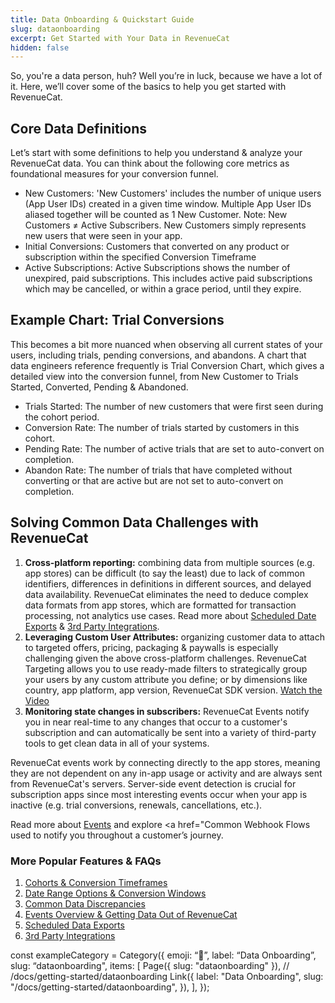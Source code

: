 ```yaml
---
title: Data Onboarding & Quickstart Guide
slug: dataonboarding
excerpt: Get Started with Your Data in RevenueCat
hidden: false
---
```


So, you're a data person, huh? Well you’re in luck, because we have a lot of it. Here, we’ll cover some of the basics to help you get started with RevenueCat. 

## Core Data Definitions

Let’s start with some definitions to help you understand & analyze your RevenueCat data. You can think about the following core metrics as foundational measures for your conversion funnel. 

* New Customers: 'New Customers' includes the number of unique users (App User IDs) created in a given time window. Multiple App User IDs aliased together will be counted as 1 New Customer. Note: New Customers ≠ Active Subscribers. New Customers simply represents new users that were seen in your app. 
* Initial Conversions: Customers that converted on any product or subscription within the specified Conversion Timeframe 
* Active Subscriptions: Active Subscriptions shows the number of unexpired, paid subscriptions. This includes active paid subscriptions which may be cancelled, or within a grace period, until they expire. 

## Example Chart: Trial Conversions

This becomes a bit more nuanced when observing all current states of your users, including trials, pending conversions, and abandons. A chart that data engineers reference frequently is Trial Conversion Chart, which gives a detailed view into the conversion  funnel, from New Customer to Trials Started, Converted, Pending & Abandoned. 
  
* Trials Started: The number of new customers that were first seen during the cohort period.
* Conversion Rate: The number of trials started by customers in this cohort.
* Pending Rate: The number of active trials that are set to auto-convert on completion.
* Abandon Rate: The number of trials that have completed without converting or that are active but are not set to auto-convert on completion.

## Solving Common Data Challenges with RevenueCat

1. <b>Cross-platform reporting:</b> combining data from multiple sources (e.g. app stores) can be difficult (to say the least) due to lack of common identifiers, differences in definitions in different sources, and delayed data availability. RevenueCat eliminates the need to deduce complex data formats from app stores, which are formatted for transaction processing, not analytics use cases. Read more about <a href="https://www.revenuecat.com/docs/integrations/scheduled-data-exports">Scheduled Date Exports</a> & <a href="https://www.revenuecat.com/docs/integrations/third-party-integrations">3rd Party Integrations</a>.
2. <b>Leveraging Custom User Attributes:</b> organizing customer data to attach to targeted offers, pricing, packaging & paywalls is especially challenging given the above cross-platform challenges. RevenueCat Targeting allows you to use ready-made filters to strategically group your users by any custom attribute you define; or by dimensions like country, app platform, app version, RevenueCat SDK version. <a href="https://www.youtube.com/watch?v=NLNp_q7_RAQ">Watch the Video</a>
3. <b>Monitoring state changes in subscribers:</b> RevenueCat Events notify you in near real-time to any changes that occur to a customer's subscription and can automatically be sent into a variety of third-party tools to get clean data in all of your systems.

RevenueCat events work by connecting directly to the app stores, meaning they are not dependent on any in-app usage or activity and are always sent from RevenueCat's servers. Server-side event detection is crucial for subscription apps since most interesting events occur when your app is inactive (e.g. trial conversions, renewals, cancellations, etc.).

Read more about <a href="https://www.revenuecat.com/docs/integrations/integrations">Events</a> and explore <a href="Common Webhook Flows used to notify you throughout a customer’s journey. 


### More Popular Features & FAQs

1. <a href="https://www.revenuecat.com/docs/dashboard-and-metrics/charts/initial-conversion-chart#conversion-timeframe">Cohorts & Conversion Timeframes</a>
2. <a href="https://www.revenuecat.com/docs/dashboard-and-metrics/charts#date-range">Date Range Options & Conversion Windows</a>
3. <a href="https://community.revenuecat.com/featured-articles-55/about-data-discrepancies-116">Common Data Discrepancies</a>
4. <a href="https://www.revenuecat.com/docs/integrations/integrations">Events Overview & Getting Data Out of RevenueCat</a>
5. <a href="https://www.revenuecat.com/docs/integrations/scheduled-data-exports">Scheduled Data Exports</a>
6. <a href="https://www.revenuecat.com/docs/integrations/third-party-integrations">3rd Party Integrations</a>

const exampleCategory = Category({
  emoji: “📀”,
  label: “Data Onboarding”,
  slug: “dataonboarding",
  items: [
    Page({ slug: "dataonboarding" }),    // /docs/getting-started/dataonboarding
    Link({
      label: "Data Onboarding",
      slug: "/docs/getting-started/dataonboarding",
    }),
  ],
});


